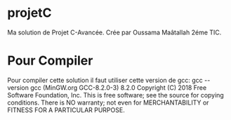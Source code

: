 # projetC
Ma solution de Projet C-Avancée.
Crée par Oussama Maâtallah 2éme TIC.
# Pour Compiler
Pour compiler cette solution il faut utiliser cette version de gcc:
    gcc --version
    gcc (MinGW.org GCC-8.2.0-3) 8.2.0
    Copyright (C) 2018 Free Software Foundation, Inc.
    This is free software; see the source for copying conditions.  There is NO
    warranty; not even for MERCHANTABILITY or FITNESS FOR A PARTICULAR PURPOSE.